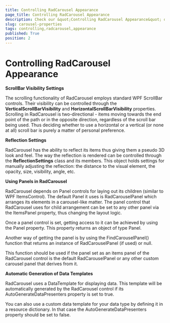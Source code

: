 ```yaml
---
title: Controlling RadCarousel Appearance
page_title: Controlling RadCarousel Appearance
description: Check our &quot;Controlling RadCarousel Appearance&quot; documentation article for the RadCarousel WPF control.
slug: carousel-properties
tags: controlling,radcarousel,appearance
published: True
position: 2
---
```


# Controlling RadCarousel Appearance


__ScrollBar Visibility Settings__

The scrolling functionality of RadCarousel employs standard WPF ScrollBar controls. Their visibility can be controlled through the __VerticalScrollBarVisibility__ and __HorizontalScrollBarVisibility__ properties. Scrolling in RadCarousel is two-directional - items moving towards the end point of the path or in the opposite direction, regardless of the scroll bar being used. Thus deciding whether to use a horizontal or a vertical (or none at all) scroll bar is purely a matter of personal preference.


__Reflection Settings__

RadCarousel has the ability to reflect its items thus giving them a pseudo 3D look and feel. The way the reflection is rendered can be controlled through the __ReflectionSettings__ class and its members. This object holds settings for manually adjusting the reflection: the distance to the visual element, the opacity, size, visibility, angle, etc.


__Using Panels in RadCarousel__

RadCarousel depends on Panel controls for laying out its children (similar to WPF ItemsControl). The default Panel it uses is RadCarouselPanel which arranges its elements in a carousel-like matter. The panel control that RadCarousel uses for child arrangement can be set to any other panel via the ItemsPanel property, thus changing the layout logic.



Once a panel control is set, getting access to it can be achieved by using the Panel property. This property returns an object of type Panel.


Another way of getting the panel is by using the FindCarouselPanel() function that returns an instance of RadCarouselPanel (if used) or null.

This function should be used if the panel set as an items panel of the RadCarousel control is the default RadCarouselPanel or any other custom carousel panel that derives from it.


__Automatic Generation of Data Templates__

RadCarousel uses a DataTemplate for displaying data. This template will be automatically generated by the RadCarousel control if its AutoGenerateDataPresenters property is set to true. 

You can also use a custom data template for your data type by defining it in a resource dictionary. In that case the AutoGenerateDataPresenters property should be set to false.
